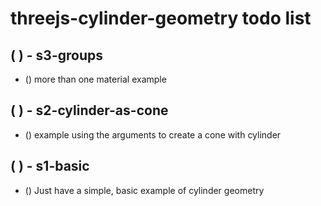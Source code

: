 # threejs-cylinder-geometry todo list

## ( ) - s3-groups
* () more than one material example

## ( ) - s2-cylinder-as-cone
* () example using the arguments to create a cone with cylinder

## ( ) - s1-basic
* () Just have a simple, basic example of cylinder geometry

